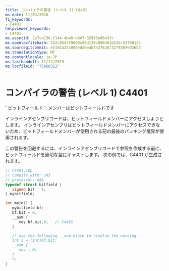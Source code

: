 ```yaml
---
title: コンパイラの警告 (レベル 1) C4401
ms.date: 11/04/2016
f1_keywords:
- C4401
helpviewer_keywords:
- C4401
ms.assetid: 2e7ca136-f144-4b40-b847-82976e8643fc
ms.openlocfilehash: 242c854339608c88d139c898d81d142c52f90134
ms.sourcegitcommit: e5192a25c084eda9eabfa37626f3274507e026b3
ms.translationtype: MT
ms.contentlocale: ja-JP
ms.lasthandoff: 11/12/2019
ms.locfileid: "73966312"
---
```

# <a name="compiler-warning-level-1-c4401"></a>コンパイラの警告 (レベル 1) C4401

' ビットフィールド ': メンバーはビットフィールドです

インラインアセンブリコードは、ビットフィールドメンバーにアクセスしようとします。 インラインアセンブリはビットフィールドメンバーにアクセスできないため、ビットフィールドメンバーが使用される前の最後のパッキング境界が使用されます。

この警告を回避するには、インラインアセンブリコードで参照を作成する前に、ビットフィールドを適切な型にキャストします。 次の例では、C4401 が生成されます。

```cpp
// C4401.cpp
// compile with: /W1
// processor: x86
typedef struct bitfield {
   signed bit : 1;
} mybitfield;

int main() {
   mybitfield bf;
   bf.bit = 0;
   __asm {
      mov bf.bit,0;   // C4401
   }

   /* use the following __asm block to resolve the warning
   int i = (int)bf.bit;
   __asm {
      mov i,0;
   }
   */
}
```